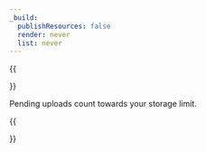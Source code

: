 ```yaml
---
_build:
  publishResources: false
  render: never
  list: never
---
```


{{<Aside type="note">}}

Pending uploads count towards your storage limit.

{{</Aside>}}